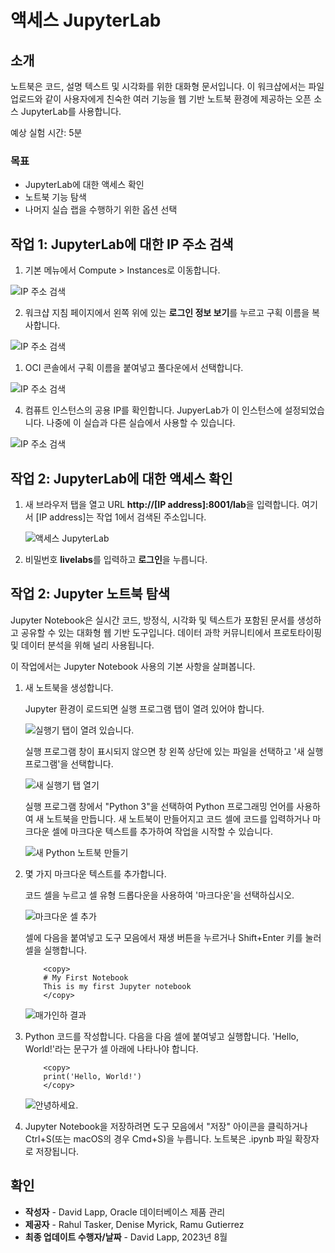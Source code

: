 # 액세스 JupyterLab

## 소개

노트북은 코드, 설명 텍스트 및 시각화를 위한 대화형 문서입니다. 이 워크샵에서는 파일 업로드와 같이 사용자에게 친숙한 여러 기능을 웹 기반 노트북 환경에 제공하는 오픈 소스 JupyterLab를 사용합니다.

예상 실험 시간: 5분

### 목표

*   JupyterLab에 대한 액세스 확인
*   노트북 기능 탐색
*   나머지 실습 랩을 수행하기 위한 옵션 선택

## 작업 1: JupyterLab에 대한 IP 주소 검색

1.  기본 메뉴에서 Compute > Instances로 이동합니다.

![IP 주소 검색](images/compute-01.png)

2.  워크샵 지침 페이지에서 왼쪽 위에 있는 **로그인 정보 보기**를 누르고 구획 이름을 복사합니다.

![IP 주소 검색](images/compartment.png)

1.  OCI 콘솔에서 구획 이름을 붙여넣고 풀다운에서 선택합니다.

![IP 주소 검색](images/compute-02.png)

4.  컴퓨트 인스턴스의 공용 IP를 확인합니다. JupyerLab가 이 인스턴스에 설정되었습니다. 나중에 이 실습과 다른 실습에서 사용할 수 있습니다.

![IP 주소 검색](images/compute-03.png)

## 작업 2: JupyterLab에 대한 액세스 확인

1.  새 브라우저 탭을 열고 URL **http://\[IP address\]:8001/lab**을 입력합니다. 여기서 \[IP address\]는 작업 1에서 검색된 주소입니다.
    
    ![액세스 JupyterLab](images/access-jupyter-01.png)
    
2.  비밀번호 **livelabs**를 입력하고 **로그인**을 누릅니다.
    

## 작업 2: Jupyter 노트북 탐색

Jupyter Notebook은 실시간 코드, 방정식, 시각화 및 텍스트가 포함된 문서를 생성하고 공유할 수 있는 대화형 웹 기반 도구입니다. 데이터 과학 커뮤니티에서 프로토타이핑 및 데이터 분석을 위해 널리 사용됩니다.

이 작업에서는 Jupyter Notebook 사용의 기본 사항을 살펴봅니다.

1.  새 노트북을 생성합니다.
    
    Jupyter 환경이 로드되면 실행 프로그램 탭이 열려 있어야 합니다.
    
    ![실행기 탭이 열려 있습니다.](./images/launcher1.png)
    
    실행 프로그램 창이 표시되지 않으면 창 왼쪽 상단에 있는 파일을 선택하고 '새 실행 프로그램'을 선택합니다.
    
    ![새 실행기 탭 열기](./images/launcher2.png)
    
    실행 프로그램 창에서 "Python 3"을 선택하여 Python 프로그래밍 언어를 사용하여 새 노트북을 만듭니다. 새 노트북이 만들어지고 코드 셀에 코드를 입력하거나 마크다운 셀에 마크다운 텍스트를 추가하여 작업을 시작할 수 있습니다.
    
    ![새 Python 노트북 만들기](./images/launcher3.png)
    
2.  몇 가지 마크다운 텍스트를 추가합니다.
    
    코드 셀을 누르고 셀 유형 드롭다운을 사용하여 '마크다운'을 선택하십시오.
    
    ![마크다운 셀 추가](./images/notebook1.png)
    
    셀에 다음을 붙여넣고 도구 모음에서 재생 버튼을 누르거나 Shift+Enter 키를 눌러 셀을 실행합니다.
    
        	<copy>
        	# My First Notebook
        	This is my first Jupyter notebook
        	</copy>
        
    
    ![매가인하 결과](./images/notebook2.png)
    
3.  Python 코드를 작성합니다. 다음을 다음 셀에 붙여넣고 실행합니다. 'Hello, World!'라는 문구가 셀 아래에 나타나야 합니다.
    
        	<copy>
        	print('Hello, World!')
        	</copy>
        
        
    
    ![안녕하세요.](./images/notebook3.png)
    
4.  Jupyter Notebook을 저장하려면 도구 모음에서 "저장" 아이콘을 클릭하거나 Ctrl+S(또는 macOS의 경우 Cmd+S)을 누릅니다. 노트북은 .ipynb 파일 확장자로 저장됩니다.
    

## 확인

*   **작성자** - David Lapp, Oracle 데이터베이스 제품 관리
*   **제공자** - Rahul Tasker, Denise Myrick, Ramu Gutierrez
*   **최종 업데이트 수행자/날짜** - David Lapp, 2023년 8월